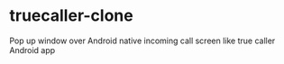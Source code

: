 # truecaller-clone
Pop up window over Android native incoming call screen like true caller Android app
